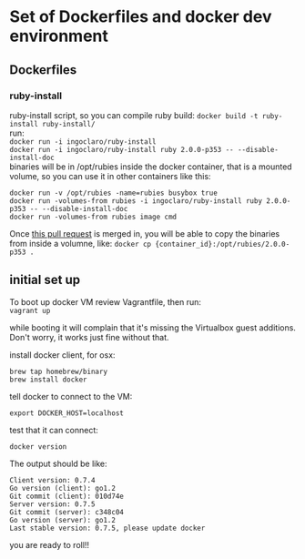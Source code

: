 # Set of Dockerfiles and docker dev environment

## Dockerfiles

### ruby-install  
ruby-install script, so you can compile ruby
build: `docker build -t ruby-install ruby-install/`  
run:  
`docker run -i ingoclaro/ruby-install`  
`docker run -i ingoclaro/ruby-install ruby 2.0.0-p353 -- --disable-install-doc`  
binaries will be in /opt/rubies inside the docker container, that is a mounted volume, so you can use it in other containers like this:

```
docker run -v /opt/rubies -name=rubies busybox true
docker run -volumes-from rubies -i ingoclaro/ruby-install ruby 2.0.0-p353 -- --disable-install-doc
docker run -volumes-from rubies image cmd
```

Once [this pull request](https://github.com/dotcloud/docker/issues/1992) is merged in, you will be able to copy the binaries from inside a volumne, like: `docker cp {container_id}:/opt/rubies/2.0.0-p353 .`

## initial set up

To boot up docker VM review Vagrantfile, then run:  
`vagrant up`

while booting it will complain that it's missing the Virtualbox guest additions.
Don't worry, it works just fine without that.

install docker client, for osx:

```
brew tap homebrew/binary
brew install docker
```

tell docker to connect to the VM:

```
export DOCKER_HOST=localhost
```

test that it can connect:

```
docker version
```

The output should be like:

```
Client version: 0.7.4
Go version (client): go1.2
Git commit (client): 010d74e
Server version: 0.7.5
Git commit (server): c348c04
Go version (server): go1.2
Last stable version: 0.7.5, please update docker
```

you are ready to roll!!
